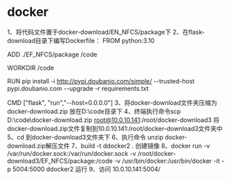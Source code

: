 # docker
1、将代码文件置于docker-download/EN_NFCS/package下
2、在flask-download目录下编写Dockerfile：
FROM python:3.10

ADD ./EF_NFCS/package /code

WORKDIR /code

RUN pip install -i http://pypi.doubanio.com/simple/ --trusted-host pypi.doubanio.com --upgrade -r requirements.txt

CMD ["flask", "run","--host=0.0.0.0"]
3、将docker-download文件夹压缩为docker-download.zip 放在D:\code目录下
4、终端执行命令scp D:\code\docker-download.zip root@10.0.10.141:/root/docker-download3    将docker-download.zip文件复制到10.0.10.141:/root/docker-download3文件夹中
5、cd 到docker-download3文件夹下 
6、执行命令 unzip docker-download.zip解压文件
7、build -t ddocker2 . 创建镜像
8、docker run  -v /var/run/docker.sock:/var/run/docker.sock    -v /root/docker-download3/EF_NFCS/package:/code  -v /usr/bin/docker:/usr/bin/docker  -it -p 5004:5000 ddocker2       运行
9、访问 10.0.10.141:5004/
